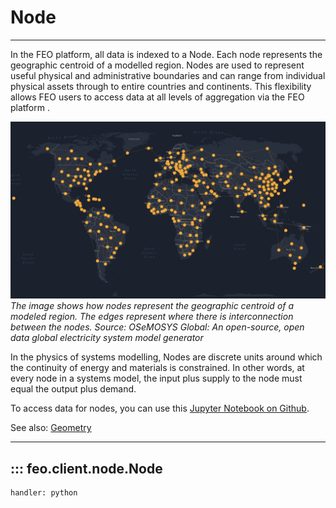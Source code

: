 # Node

---

In the FEO platform, all data is indexed to a Node. Each node represents the geographic centroid of a modelled region. Nodes are used to represent useful physical and administrative boundaries and can range from individual physical assets through to entire countries and continents. This flexibility allows FEO users to access data at all levels of aggregation via the FEO platform .

![OSeMOSYS Global: An open-source, open data global electricity system model generator](../assets/images/node.png)
*The image shows how nodes represent the geographic centroid of a modeled region. The edges represent where there is interconnection between the nodes. Source: OSeMOSYS Global: An open-source, open data global electricity system model generator*

In the physics of systems modelling, Nodes are discrete units around which the continuity of energy and materials is constrained. In other words, at every node in a systems model, the input plus supply to the node must equal the output plus demand.

To access data for nodes, you can use this [Jupyter Notebook on Github](https://github.com/transition-zero/feo-client-examples/blob/main/feo-client-examples/0_nodes.ipynb).

See also: [Geometry](./geometry.md)

---

## ::: feo.client.node.Node
    handler: python
